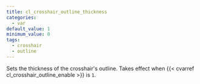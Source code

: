 ```yaml
---
title: cl_crosshair_outline_thickness
categories:
  - var
default_value: 1
minimum_value: 0
tags:
  - crosshair
  - outline
---
```


Sets the thickness of the crosshair's outline. Takes effect when {{< cvarref cl_crosshair_outline_enable >}} is `1`.
